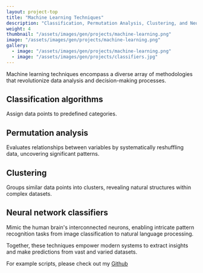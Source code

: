 ```yaml
---
layout: project-top
title: "Machine Learning Techniques"
description: "Classification, Permutation Analysis, Clustering, and Neural Network Classifiers"
weight: 4
thumbnail: "/assets/images/gen/projects/machine-learning.png"
image: "/assets/images/gen/projects/machine-learning.png"
gallery:
  - image: "/assets/images/gen/projects/machine-learning.png"
  - image: "/assets/images/gen/projects/classifiers.jpg"
---
```


Machine learning techniques encompass a diverse array of methodologies that revolutionize data analysis and decision-making processes. 

## Classification algorithms
Assign data points to predefined categories. 

## Permutation analysis 
Evaluates relationships between variables by systematically reshuffling data, uncovering significant patterns. 

## Clustering 
Groups similar data points into clusters, revealing natural structures within complex datasets. 

## Neural network classifiers 
Mimic the human brain's interconnected neurons, enabling intricate pattern recognition tasks from image classification to natural language processing. 

Together, these techniques empower modern systems to extract insights and make predictions from vast and varied datasets.


For example scripts, please check out my [Github](https://github.com/arianayoum/machine-learning-techniques)

